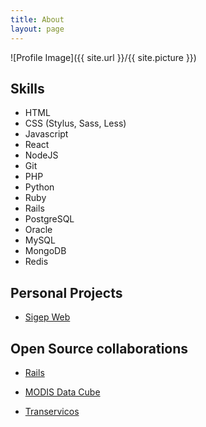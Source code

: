 ```yaml
---
title: About
layout: page
---
```


![Profile Image]({{ site.url }}/{{ site.picture }})

## Skills

* HTML
* CSS (Stylus, Sass, Less)
* Javascript
* React
* NodeJS
* Git
* PHP
* Python
* Ruby
* Rails
* PostgreSQL
* Oracle
* MySQL
* MongoDB
* Redis

## Personal Projects

<ul>
  <li><a href="https://github.com/marceloperini/sigep_web" target="_blank">Sigep Web</a></li>
</ul>

## Open Source collaborations

<ul>
  <li><a href="https://github.com/rails/rails/pulls?q=is%3Apr+author%3Amarceloperini+is%3Aclosed+review%3Anone" target="_blank">Rails</a></li>
</ul>

<ul>
  <li><a href="https://github.com/lapig-ufg/mdc/graphs/contributors" target="_blank">MODIS Data Cube</a></li>
</ul>

<ul>
  <li><a href="https://github.com/juuh42dias/transervicos/pulls?q=is%3Apr+author%3Amarceloperini+is%3Aclosed" target="_blank">Transervicos</a></li>
</ul>
